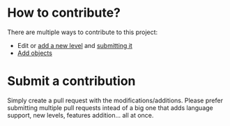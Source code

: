 # How to contribute?

There are multiple ways to contribute to this project:

- Edit or [add a new level](level.md#creating-levels) and [submitting it](CONTRIBUTING.md#submit-a-contribution)
- [Add objects](objects.md#how-to-add-objects)

# Submit a contribution

Simply create a pull request with the modifications/additions.
Please prefer submitting multiple pull requests intead of a big one that adds language support, new levels, features addition... all at once.
